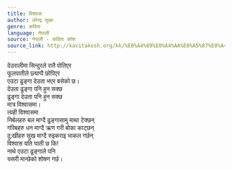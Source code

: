 ```yaml
---
title: विश्वास
author: उपेन्द्र सुब्बा
genre: कविता
language: नेपाली
source: नेपाली - कविता कोश
source_link: http://kavitakosh.org/kk/%E0%A4%89%E0%A4%AA%E0%A5%87%E0%A4%A8%E0%A5%8D%E0%A4%A6%E0%A5%8D%E0%A4%B0_%E0%A4%B8%E0%A5%81%E0%A4%AC%E0%A5%8D%E0%A4%AC%E0%A4%BE
---
```


देउरालीमा सिन्दुरले रातै पोतिएर  
फूलपातीले छ्याप्पै छोपिएर  
एउटा ढुङ्गा देउता भएर बसेको छ।  
देउता ढुङ्गा पनि हुन सक्छ  
ढुङ्गा देउता पनि हुन सक्छ  
मात्र विश्वासमा।  
त्यही विश्वासमा  
निर्बलहरु बल माग्दै ढुङ्गासामु माथा टेक्छन्  
गरिबहरु धन माग्दै ऋण गरी बोका काट्छन्  
दु:खीहरु सुख माग्दै रुइकराइ भाकल गर्छन्  
विश्वास यति घाती छ कि!  
नाथे एउटा ढुङ्गाले पनि  
यसरी मान्छेको शोषण गर्छ।
